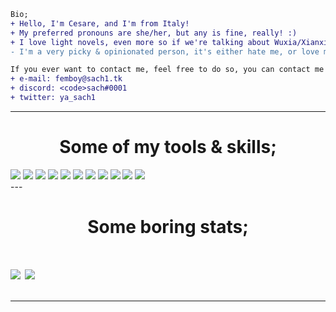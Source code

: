 
```diff
Bio;
+ Hello, I'm Cesare, and I'm from Italy!
+ My preferred pronouns are she/her, but any is fine, really! :)
+ I love light novels, even more so if we're talking about Wuxia/Xianxia/Xuanhuan novels! ( I capitalize them as a sign of respect. )
- I'm a very picky & opinionated person, it's either hate me, or love me.

If you ever want to contact me, feel free to do so, you can contact me via the following ways;
+ e-mail: femboy@sach1.tk
+ discord: <code>sach#0001
+ twitter: ya_sach1
```

---

<h1 align="center">Some of my tools & skills;</h1>
<div>
<img src="https://img.shields.io/badge/javascript%20-%23323330.svg?&style=for-the-badge&logo=javascript&logoColor=%23F7DF1E"/>
<img src="https://img.shields.io/badge/node.js%20-%2343853D.svg?&style=for-the-badge&logo=node.js&logoColor=white"/>
<img src="https://img.shields.io/badge/typescript%20-%23007ACC.svg?&style=for-the-badge&logo=typescript&logoColor=white"/>
<img src="https://img.shields.io/badge/java-%23ED8B00.svg?&style=for-the-badge&logo=java&logoColor=white"/>
<img src="https://img.shields.io/badge/git%20-%23F05033.svg?&style=for-the-badge&logo=git&logoColor=white"/>
<img src="https://img.shields.io/badge/github%20-%23121011.svg?&style=for-the-badge&logo=github&logoColor=white"/>
<img src="https://img.shields.io/static/v1?label=IDE&message=IntelliJ%20IDEA&color=orange&logo=intellij-idea&style=for-the-badge&logoColor=coral">
<img src="https://img.shields.io/static/v1?&label=Distro&message=Arch&color=blue&logo=arch%20linux&style=for-the-badge&logoColor=light%20blue">
<img src="https://img.shields.io/static/v1?label=Shell&message=ZSH&color=black&logo=gnu-bash&style=for-the-badge&logoColor=white">
<img src="https://img.shields.io/static/v1?label=Editor&message=Vim&color=green&logo=vim&style=for-the-badge&logoColor=green">
<img src="https://img.shields.io/static/v1?&label=Software&message=Docker&color=blue&logo=docker&style=for-the-badge&logoColor=light%20blue">
</div>
---

<h1 align="center">Some boring stats;<h1>

<a href="https://github.com/ya-sach1/ya-sach1">
   <img align="center" src="https://github-readme-stats.vercel.app/api/top-langs/?username=ya-sach1&hide=shell,lua,vim%20script,dockerfile&hide_border=true"/></a>
<a href="https://github.com/ya-sach1/ya-sach1">
  <img align="center" src="https://github-readme-stats.vercel.app/api?username=ya-sach1&hide_border=true&show_icons=true&count_private=true&langs_count=10"/>
</a>

---

